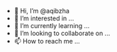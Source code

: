 - 👋 Hi, I’m @aqibzha
- 👀 I’m interested in ...
- 🌱 I’m currently learning ...
- 💞️ I’m looking to collaborate on ...
- 📫 How to reach me ...

<!---
aqibzha/aqibzha is a ✨ special ✨ repository because its `README.md` (this file) appears on your GitHub profile.
You can click the Preview link to take a look at your changes.
--->
